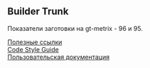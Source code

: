 ## Builder Trunk

Показатели заготовки на gt-metrix - 96 и 95.

[Полезные ссылки](http://confluence.devoffice.com/pages/viewpage.action?pageId=15990810)  
[Code Style Guide](http://confluence.devoffice.com/display/HTMLS/Code+Style+Guide)  
[Пользовательская документация](https://www.templatemonster.com/help/quick-start-guide/website-templates/v1-4)
